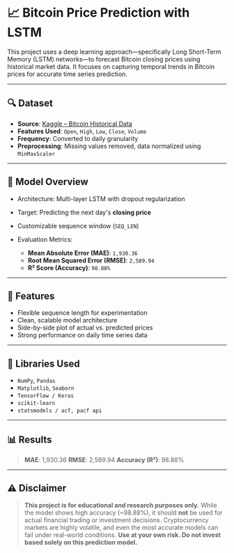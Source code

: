 
# 📈 Bitcoin Price Prediction with LSTM

This project uses a deep learning approach—specifically Long Short-Term Memory (LSTM) networks—to forecast Bitcoin closing prices using historical market data. It focuses on capturing temporal trends in Bitcoin prices for accurate time series prediction.

---

## 🔍 Dataset

* **Source**: [Kaggle – Bitcoin Historical Data](https://www.kaggle.com/datasets/mczielinski/bitcoin-historical-data)
* **Features Used**: `Open`, `High`, `Low`, `Close`, `Volume`
* **Frequency**: Converted to daily granularity
* **Preprocessing**: Missing values removed, data normalized using `MinMaxScaler`

---

## 🧠 Model Overview

* Architecture: Multi-layer LSTM with dropout regularization
* Target: Predicting the next day's **closing price**
* Customizable sequence window (`SEQ_LEN`)
* Evaluation Metrics:

  * **Mean Absolute Error (MAE)**: `1,930.36`
  * **Root Mean Squared Error (RMSE)**: `2,589.94`
  * **R² Score (Accuracy)**: `98.88%`

---

## 🔧 Features

* Flexible sequence length for experimentation
* Clean, scalable model architecture
* Side-by-side plot of actual vs. predicted prices
* Strong performance on daily time series data

---

## 🧰 Libraries Used

* `NumPy`, `Pandas`
* `Matplotlib`, `Seaborn`
* `TensorFlow / Keras`
* `scikit-learn`
* `statsmodels / acf, pacf api`

---

## 📊 Results

> **MAE**: 1,930.36
> **RMSE**: 2,589.94
> **Accuracy (R²)**: 98.88%

---

## ⚠️ Disclaimer

> **This project is for educational and research purposes only.**
> While the model shows high accuracy (\~98.88%), it should **not** be used for actual financial trading or investment decisions. Cryptocurrency markets are highly volatile, and even the most accurate models can fail under real-world conditions.
> **Use at your own risk. Do not invest based solely on this prediction model.**



